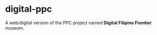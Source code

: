 # digital-ppc

A web/digital version of the PPC project named __Digital Filipino Frontier__ museum.

##